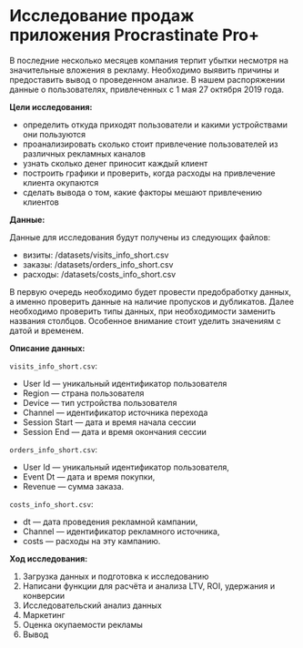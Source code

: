 # Исследование продаж приложения Procrastinate Pro+

В последние несколько месяцев компания терпит убытки несмотря на значительные вложения в рекламу.
Необходимо выявить причины и предоставить вывод о проведенном анализе.
В нашем распоряжении данные о пользователях, привлеченных с 1 мая 27 октября 2019 года.

**Цели исследования:**
- определить откуда приходят пользователи и какими устройствами они пользуются
- проанализировать сколько стоит привлечение пользователей из различных рекламных каналов
- узнать сколько денег приносит каждый клиент
- построить графики и проверить, когда расходы на привлечение клиента окупаются
- сделать вывода о том, какие факторы мешают привлечению клиентов

**Данные:**

Данные для исследования будут получены из следующих файлов:
- визиты: /datasets/visits_info_short.csv
- заказы: /datasets/orders_info_short.csv
- расходы: /datasets/costs_info_short.csv

В первую очередь необходимо будет провести предобработку данных, а именно проверить данные на наличие пропусков и дубликатов.
Далее необходимо проверить типы данных, при необходимости заменить названия столбцов. Особенное внимание стоит уделить значениям с датой и временем.

**Описание данных:**

`visits_info_short.csv`:
- User Id — уникальный идентификатор пользователя
- Region — страна пользователя
- Device — тип устройства пользователя
- Channel — идентификатор источника перехода
- Session Start — дата и время начала сессии
- Session End — дата и время окончания сессии

`orders_info_short.csv`:
- User Id — уникальный идентификатор пользователя,
- Event Dt — дата и время покупки,
- Revenue — сумма заказа.

`costs_info_short.csv`:
- dt — дата проведения рекламной кампании,
- Channel — идентификатор рекламного источника,
- costs — расходы на эту кампанию.

**Ход исследования:**

1. Загрузка данных и подготовка к исследованию
2. Написани функции для расчёта и анализа LTV, ROI, удержания и конверсии
3. Исследовательский анализ данных
4. Маркетинг
5. Оценка окупаемости рекламы
6. Вывод
